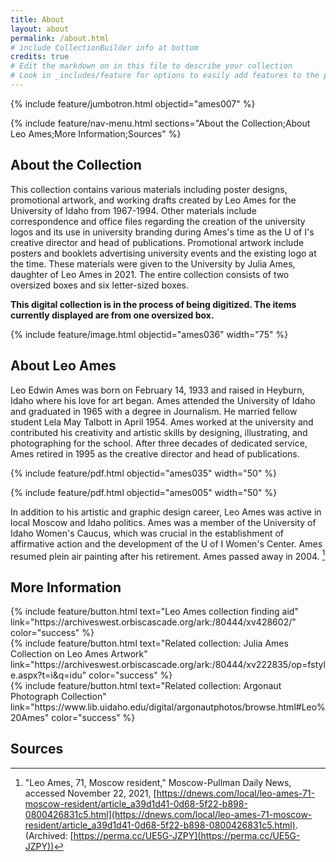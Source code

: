 ```yaml
---
title: About
layout: about
permalink: /about.html
# include CollectionBuilder info at bottom
credits: true
# Edit the markdown on in this file to describe your collection
# Look in _includes/feature for options to easily add features to the page
---
```


{% include feature/jumbotron.html objectid="ames007" %} 

{% include feature/nav-menu.html sections="About the Collection;About Leo Ames;More Information;Sources" %}

## About the Collection

This collection contains various materials including poster designs, promotional artwork, and working drafts created by Leo Ames for the University of Idaho from 1967-1994. Other materials include correspondence and office files regarding the creation of the university logos and its use in university branding during Ames's time as the U of I's creative director and head of publications. Promotional artwork include posters and booklets advertising university events and the existing logo at the time. These materials were given to the University by Julia Ames, daughter of Leo Ames in 2021. The entire collection consists of two oversized boxes and six letter-sized boxes. 

**This digital collection is in the process of being digitized. The items currently displayed are from one oversized box.**

{% include feature/image.html objectid="ames036" width="75" %}

## About Leo Ames

Leo Edwin Ames was born on February 14, 1933 and raised in Heyburn, Idaho where his love for art began. Ames attended the University of Idaho and graduated in 1965 with a degree in Journalism. He married fellow student Lela May Talbott in April 1954. Ames worked at the university and contributed his creativity and artistic skills by designing, illustrating, and photographing for the school. After three decades of dedicated service, Ames retired in 1995 as the creative director and head of publications.

{% include feature/pdf.html objectid="ames035" width="50" %}

{% include feature/pdf.html objectid="ames005" width="50" %}

In addition to his artistic and graphic design career, Leo Ames was active in local Moscow and Idaho politics. Ames was a member of the University of Idaho Women's Caucus, which was crucial in the establishment of affirmative action and the development of the U of I Women's Center. Ames resumed plein air painting after his retirement. Ames passed away in 2004. [^1] 

## More Information

<div class="text-center" markdown="1"> 
 {% include feature/button.html text="Leo Ames collection finding aid" link="https://archiveswest.orbiscascade.org/ark:/80444/xv428602/" color="success" %} 
</div>

<div class="text-center pt-2" markdown="1"> 
 {% include feature/button.html text="Related collection: Julia Ames Collection on Leo Ames Artwork" link="https://archiveswest.orbiscascade.org/ark:/80444/xv222835/op=fstyle.aspx?t=i&q=idu" color="success" %}
</div>

<div class="text-center pt-2" markdown="1"> 
 {% include feature/button.html text="Related collection: Argonaut Photograph Collection" link="https://www.lib.uidaho.edu/digital/argonautphotos/browse.html#Leo%20Ames" color="success" %}
</div>

## Sources

[^1]: "Leo Ames, 71, Moscow resident," Moscow-Pullman Daily News, accessed November 22, 2021, [https://dnews.com/local/leo-ames-71-moscow-resident/article_a39d1d41-0d68-5f22-b898-0800426831c5.html](https://dnews.com/local/leo-ames-71-moscow-resident/article_a39d1d41-0d68-5f22-b898-0800426831c5.html). (Archived: [https://perma.cc/UE5G-JZPY](https://perma.cc/UE5G-JZPY))
